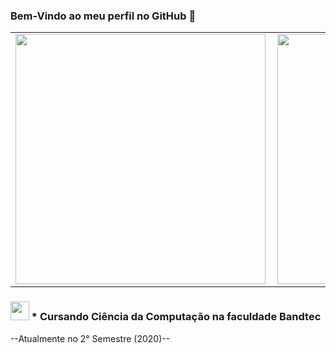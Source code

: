 ### Bem-Vindo ao meu perfil no GitHub 👋

<center>
  <table style="width:100%" style="font-size:20px;">
    <tr>
      <td width="400px"><img width="400px" align="left" src="https://github-readme-stats.vercel.app/api/top-langs/?username=ryan-silva&layout=compact&theme=omni"></td>
      <td width="400px"><img width="400px" align="left" src="https://github-readme-stats.vercel.app/api?username=ryan-silva&show_icons=true&theme=omni"></td> 
    </tr>
  </table>
</center>

### <img src = "https://www.flaticon.com/svg/static/icons/svg/3629/3629539.svg" width = 30px> * Cursando Ciência da Computação na faculdade Bandtec
--Atualmente no 2° Semestre (2020)--
